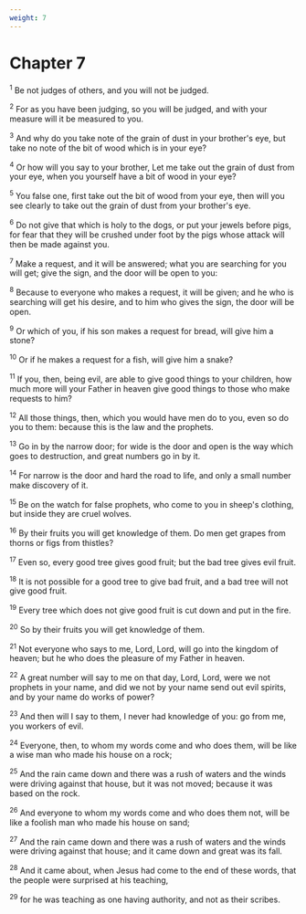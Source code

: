 ```yaml
---
weight: 7
---
```


# Chapter 7

<sup>1</sup> Be not judges of others, and you will not be judged. 

<sup>2</sup> For as you have been judging, so you will be judged, and with your measure will it be measured to you. 

<sup>3</sup> And why do you take note of the grain of dust in your brother's eye, but take no note of the bit of wood which is in your eye? 

<sup>4</sup> Or how will you say to your brother, Let me take out the grain of dust from your eye, when you yourself have a bit of wood in your eye? 

<sup>5</sup> You false one, first take out the bit of wood from your eye, then will you see clearly to take out the grain of dust from your brother's eye. 

<sup>6</sup> Do not give that which is holy to the dogs, or put your jewels before pigs, for fear that they will be crushed under foot by the pigs whose attack will then be made against you. 

<sup>7</sup> Make a request, and it will be answered; what you are searching for you will get; give the sign, and the door will be open to you: 

<sup>8</sup> Because to everyone who makes a request, it will be given; and he who is searching will get his desire, and to him who gives the sign, the door will be open. 

<sup>9</sup> Or which of you, if his son makes a request for bread, will give him a stone? 

<sup>10</sup> Or if he makes a request for a fish, will give him a snake? 

<sup>11</sup> If you, then, being evil, are able to give good things to your children, how much more will your Father in heaven give good things to those who make requests to him? 

<sup>12</sup> All those things, then, which you would have men do to you, even so do you to them: because this is the law and the prophets. 

<sup>13</sup> Go in by the narrow door; for wide is the door and open is the way which goes to destruction, and great numbers go in by it. 

<sup>14</sup> For narrow is the door and hard the road to life, and only a small number make discovery of it. 

<sup>15</sup> Be on the watch for false prophets, who come to you in sheep's clothing, but inside they are cruel wolves. 

<sup>16</sup> By their fruits you will get knowledge of them. Do men get grapes from thorns or figs from thistles? 

<sup>17</sup> Even so, every good tree gives good fruit; but the bad tree gives evil fruit. 

<sup>18</sup> It is not possible for a good tree to give bad fruit, and a bad tree will not give good fruit. 

<sup>19</sup> Every tree which does not give good fruit is cut down and put in the fire. 

<sup>20</sup> So by their fruits you will get knowledge of them. 

<sup>21</sup> Not everyone who says to me, Lord, Lord, will go into the kingdom of heaven; but he who does the pleasure of my Father in heaven. 

<sup>22</sup> A great number will say to me on that day, Lord, Lord, were we not prophets in your name, and did we not by your name send out evil spirits, and by your name do works of power? 

<sup>23</sup> And then will I say to them, I never had knowledge of you: go from me, you workers of evil. 

<sup>24</sup> Everyone, then, to whom my words come and who does them, will be like a wise man who made his house on a rock; 

<sup>25</sup> And the rain came down and there was a rush of waters and the winds were driving against that house, but it was not moved; because it was based on the rock. 

<sup>26</sup> And everyone to whom my words come and who does them not, will be like a foolish man who made his house on sand; 

<sup>27</sup> And the rain came down and there was a rush of waters and the winds were driving against that house; and it came down and great was its fall. 

<sup>28</sup> And it came about, when Jesus had come to the end of these words, that the people were surprised at his teaching, 

<sup>29</sup> for he was teaching as one having authority, and not as their scribes. 


